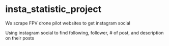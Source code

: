 # insta_statistic_project

We scrape FPV drone pilot websites to get instagram social

Using instagram social to find following, follower, # of post, and description on their posts 

